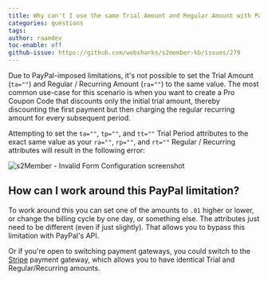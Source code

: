 ```yaml
---
title: Why can't I use the same Trial Amount and Regular Amount with PayPal?
categories: questions
tags: 
author: raamdev
toc-enable: off
github-issue: https://github.com/websharks/s2member-kb/issues/279
---
```


Due to PayPal-imposed limitations, it's not possible to set the Trial Amount (`ta=""`) and Regular / Recurring Amount (`ra=""`) to the same value. The most common use-case for this scenario is when you want to create a Pro Coupon Code that discounts only the initial trial amount, thereby discounting the first payment but then charging the regular recurring amount for every subsequent period.

Attempting to set the `ta=""`, `tp=""`, and `tt=""` Trial Period attributes to the exact same value as your `ra=""`, `rp=""`, and `rt=""` Regular / Recurring attributes will result in the following error:

![s2Member - Invalid Form Configuration screenshot](https://cloud.githubusercontent.com/assets/53005/11686262/5fbc4c38-9e4d-11e5-9145-fd184baf232c.png)

## How can I work around this PayPal limitation?

To work around this you can set one of the amounts to `.01` higher or lower, or change the billing cycle by one day, or something else. The attributes just need to be different (even if just slightly). That allows you to bypass this limitation with PayPal's API.

Or if you're open to switching payment gateways, you could switch to the [Stripe](https://stripe.com/) payment gateway, which allows you to have identical Trial and Regular/Recurring amounts.
